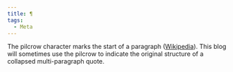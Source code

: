 ```yaml
---
title: ¶
tags:
  - Meta
---
```


The pilcrow character marks the start of a paragraph ([Wikipedia](https://en.wikipedia.org/wiki/Pilcrow)). This blog will sometimes use the pilcrow to indicate the original structure of a collapsed multi-paragraph quote.
